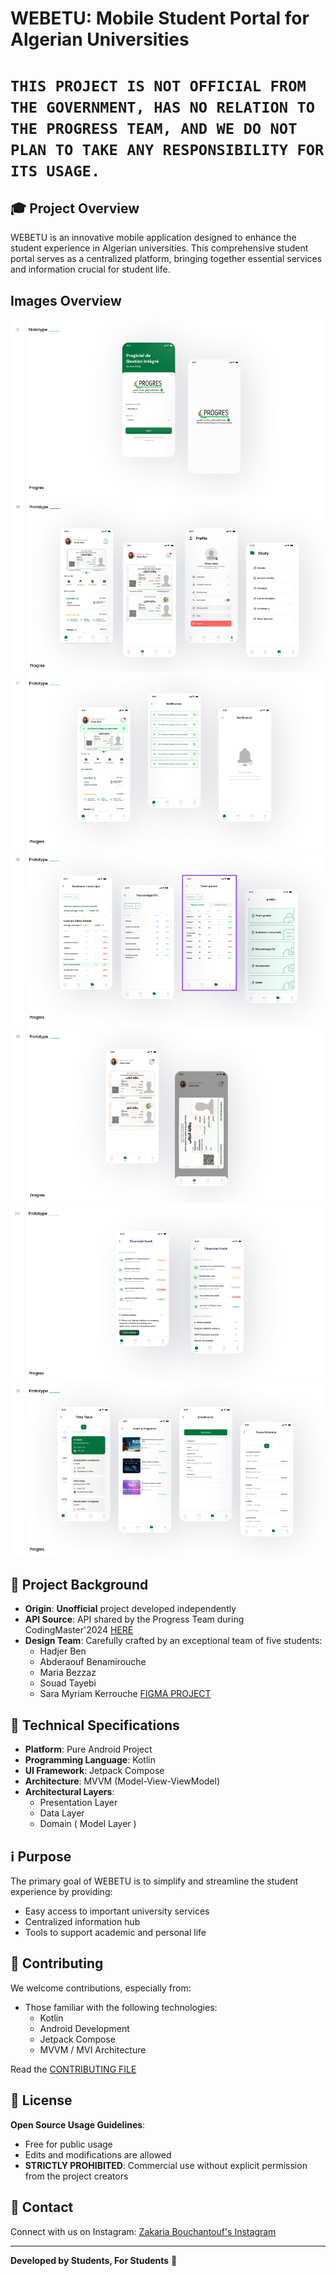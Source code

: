 # WEBETU: Mobile Student Portal for Algerian Universities


# ```THIS PROJECT IS NOT OFFICIAL FROM THE GOVERNMENT, HAS NO RELATION TO THE PROGRESS TEAM, AND WE DO NOT PLAN TO TAKE ANY RESPONSIBILITY FOR ITS USAGE.```

## 🎓 Project Overview

WEBETU is an innovative mobile application designed to enhance the student experience in Algerian universities. This comprehensive student portal serves as a centralized platform, bringing together essential services and information crucial for student life.

## Images Overview

<img src=".github/assets/Screenshot%202025-03-26%20190318.png" alt="Description" >
<img src=".github/assets/Screenshot%202025-03-26%20190329.png" alt="Description" >
<img src=".github/assets/Screenshot%202025-03-26%20190344.png" alt="Description" >
<img src=".github/assets/Screenshot%202025-03-26%20190356.png" alt="Description" >
<img src=".github/assets/Screenshot%202025-03-26%20190404.png" alt="Description" >
<img src=".github/assets/Screenshot%202025-03-26%20190509.png" alt="Description" >
<img src=".github/assets/Screenshot%202025-03-26%20190531.png" alt="Description" >




## 🌟 Project Background

- **Origin**: **Unofficial** project developed independently
- **API Source**: API shared by the Progress Team during CodingMaster'2024 [HERE](https://drive.google.com/drive/folders/1jKoRtWpRwU-Bl6LZaobi8KYYIeCd8hBK?lfhs=2) 
- **Design Team**:  Carefully crafted by an exceptional team of five students:
    - Hadjer Ben
    - Abderaouf Benamirouche
    - Maria Bezzaz
    - Souad Tayebi
    - Sara Myriam Kerrouche
[FIGMA PROJECT](https://www.figma.com/design/K5gUNM2cb1mkXVTHC4zEh6/progress-redesign?node-id=102-4754&t=zrPI5c1aClRuBHPh-1)




## 🚀 Technical Specifications

- **Platform**: Pure Android Project
- **Programming Language**: Kotlin
- **UI Framework**: Jetpack Compose
- **Architecture**: MVVM (Model-View-ViewModel)
- **Architectural Layers**:
    - Presentation Layer
    - Data Layer
    - Domain ( Model Layer )


## ℹ️ Purpose

The primary goal of WEBETU is to simplify and streamline the student experience by providing:
- Easy access to important university services
- Centralized information hub
- Tools to support academic and personal life

## 🤝 Contributing

We welcome contributions, especially from:
- Those familiar with the following technologies:
    - Kotlin
    - Android Development
    - Jetpack Compose
    - MVVM / MVI Architecture
  
Read the [CONTRIBUTING FILE](CONTRIBUTING.md)


## 📝 License

**Open Source Usage Guidelines**:
- Free for public usage
- Edits and modifications are allowed
- **STRICTLY PROHIBITED**: Commercial use without explicit permission from the project creators

## 👥 Contact

Connect with us on Instagram:
[Zakaria Bouchantouf's Instagram](https://www.instagram.com/bouchantoufzakaria/)

---

**Developed by Students, For Students** 🎉
